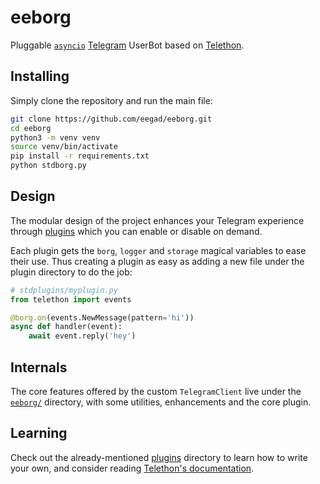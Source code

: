 # eeborg

Pluggable [``asyncio``](https://docs.python.org/3/library/asyncio.html)
[Telegram](https://telegram.org) UserBot based on
[Telethon](https://github.com/LonamiWebs/Telethon).

## Installing

Simply clone the repository and run the main file:
```sh
git clone https://github.com/eegad/eeborg.git
cd eeborg
python3 -m venv venv
source venv/bin/activate
pip install -r requirements.txt
python stdborg.py
```

## Design

The modular design of the project enhances your Telegram experience
through [plugins](https://github.com/eegad/eeborg/tree/master/stdplugins)
which you can enable or disable on demand.

Each plugin gets the `borg`, `logger` and `storage` magical variables
to ease their use. Thus creating a plugin as easy as adding
a new file under the plugin directory to do the job:

```python
# stdplugins/myplugin.py
from telethon import events

@borg.on(events.NewMessage(pattern='hi'))
async def handler(event):
    await event.reply('hey')
```

## Internals

The core features offered by the custom `TelegramClient` live under the
[`eeborg/`](https://github.com/eegad/eeborg/tree/master/eeborg)
directory, with some utilities, enhancements and the core plugin.

## Learning

Check out the already-mentioned
[plugins](https://github.com/eegad/eeborg/tree/master/stdplugins)
directory to learn how to write your own, and consider reading
[Telethon's documentation](http://telethon.readthedocs.io/).
